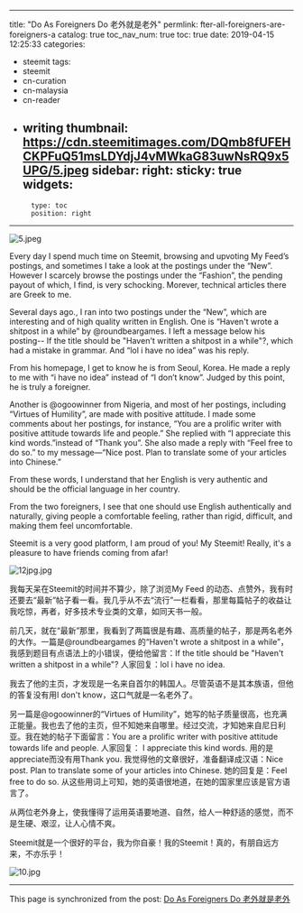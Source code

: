 
---
title: "Do As Foreigners Do 老外就是老外"
permlink: fter-all-foreigners-are-foreigners-a
catalog: true
toc_nav_num: true
toc: true
date: 2019-04-15 12:25:33
categories:
- steemit
tags:
- steemit
- cn-curation
- cn-malaysia
- cn-reader
- writing
thumbnail: https://cdn.steemitimages.com/DQmb8fUFEHCKPFuQ51msLDYdjJ4vMWkaG83uwNsRQ9x5UPG/5.jpeg
sidebar:
    right:
        sticky: true
widgets:
    -
        type: toc
        position: right
---


![5.jpeg](https://cdn.steemitimages.com/DQmb8fUFEHCKPFuQ51msLDYdjJ4vMWkaG83uwNsRQ9x5UPG/5.jpeg)

Every day I spend much time on Steemit, browsing and upvoting My Feed’s postings, and sometimes I take a look at the postings under the “New”. However I scarcely browse the postings under the “Fashion”, the pending payout of which, I find, is very schocking. Morever, technical articles there are Greek to me. 

Several days ago., I ran into two postings under the “New”, which are interesting and of high quality written in English. One is “Haven't wrote a shitpost in a while” by @roundbeargames. I left a message below his posting-- If the title should be "Haven't written a shitpost in a while"?, which had a mistake in grammar. And “lol i have no idea” was his reply. 

From his homepage, I get to know he is from Seoul, Korea. He made a reply to me with “i have no idea” instead of “I don’t know”. Judged by this point, he is truly a foreigner.

Another is @ogoowinner from Nigeria, and most of her  postings, including “Virtues of Humility”, are made with positive attitude. I made some comments about her postings, for instance, “You are a prolific writer with positive attitude towards life and people.” She replied with “I appreciate this kind words.”instead of “Thank you”. She also made a reply with “Feel free to do so.” to my message—“Nice post. Plan to translate some of your articles into Chinese.”

From these words, I understand that her English is very authentic and should be the official language in her country.

From the two foreigners, I see that one should use English authentically and naturally, giving people a comfortable feeling, rather than rigid, difficult, and making them feel uncomfortable.

Steemit is a very good platform, I am proud of you! My Steemit! Really, it's a pleasure to have friends coming from afar!

![12jpg.jpg](https://cdn.steemitimages.com/DQmVb2Jp3KxA4CN9jtawJRAGtCKjuZYJWdh9S1RFy7vuzeE/12jpg.jpg)

我每天呆在Steemit的时间并不算少，除了浏览My Feed 的动态、点赞外，我有时还要去“最新”帖子看一看。我几乎从不去“流行”一栏看看，那里每篇帖子的收益让我吃惊，再者，好多技术专业类的文章，如同天书一般。

前几天，就在“最新”那里，我看到了两篇很是有趣、高质量的帖子，那是两名老外的大作。一篇是@roundbeargames 的“Haven't wrote a shitpost in a while”，我感到题目有点语法上的小错误，便给他留言：If the title should be "Haven't written a shitpost in a while"? 人家回复：lol i have no idea. 

我去了他的主页，才发现是一名来自首尔的韩国人。尽管英语不是其本族语，但他的答复没有用I don't know，这口气就是一名老外了。

另一篇是@ogoowinner的“Virtues of Humility”，她写的帖子质量很高，也充满正能量。我也去了他的主页，但不知她来自哪里。经过交流，才知她来自尼日利亚。我在她的帖子下面留言：You are a prolific writer with positive attitude towards life and people. 人家回复： I appreciate this kind words. 用的是appreciate而没有用Thank you. 我觉得他的文章很好，准备翻译成汉语：Nice post. Plan to translate some of your articles into Chinese. 她的回复是：Feel free to do so. 从这些用词上可知，她的英语很地道，在她的国家里应该是官方语言了。

从两位老外身上，使我懂得了运用英语要地道、自然，给人一种舒适的感觉，而不是生硬、艰涩，让人心情不爽。

Steemit就是一个很好的平台，我为你自豪！我的Steemit！真的，有朋自远方来，不亦乐乎！


![10.jpg](https://cdn.steemitimages.com/DQmYzekbCCB66ydiGTYFSp8jZxPeVPrd5pmhQCQXNf4Vvkh/10.jpg)

- - -

This page is synchronized from the post: [Do As Foreigners Do 老外就是老外](https://steemit.com/@bring/fter-all-foreigners-are-foreigners-a)
